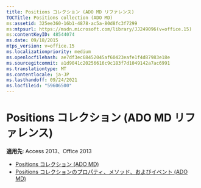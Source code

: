 ```yaml
---
title: Positions コレクション (ADO MD リファレンス)
TOCTitle: Positions collection (ADO MD)
ms:assetid: 325ee360-16b1-4878-ac5a-80d8fc3f7299
ms:mtpsurl: https://msdn.microsoft.com/library/JJ249096(v=office.15)
ms:contentKeyID: 48544074
ms.date: 09/18/2015
mtps_version: v=office.15
ms.localizationpriority: medium
ms.openlocfilehash: ae7df3ec68452045af60423eafe1f4d87983e18e
ms.sourcegitcommit: a1d9041c20256616c9c183f7d1049142a7ac6991
ms.translationtype: MT
ms.contentlocale: ja-JP
ms.lasthandoff: 09/24/2021
ms.locfileid: "59606500"
---
```

# <a name="positions-collection-ado-md-reference"></a>Positions コレクション (ADO MD リファレンス)

**適用先**: Access 2013、Office 2013

- [Positions コレクション (ADO MD)](positions-collection-ado-md.md)
- [Positions コレクションのプロパティ、メソッド、およびイベント (ADO MD)](positions-collection-properties-methods-and-events-ado-md.md)

